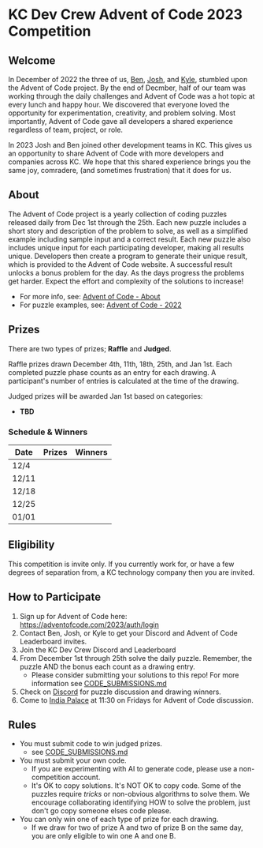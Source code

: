 # KC Dev Crew Advent of Code 2023 Competition

## Welcome
In December of 2022 the three of us, [Ben](https://github.com/dangasaur), [Josh](https://github.com/joshpaq), and [Kyle](https://github.com/kheeney), stumbled upon the Advent of Code project. By the end of Decmber, half of our team was working through the daily challenges and Advent of Code was a hot topic at every lunch and happy hour. We discovered that everyone loved the opportunity for experimentation, creativity, and problem solving. Most importantly, Advent of Code gave all developers a shared experience regardless of team, project, or role.

In 2023 Josh and Ben joined other development teams in KC. This gives us an opportunity to share Advent of Code with more developers and companies across KC. We hope that this shared experience brings you the same joy, comradere, (and sometimes frustration) that it does for us.

## About
The Advent of Code project is a yearly collection of coding puzzles released daily from Dec 1st through the 25th. Each new puzzle includes a short story and description of the problem to solve, as well as a simplified example including sample input and a correct result. Each new puzzle also includes unique input for each participating developer, making all results unique. Developers then create a program to generate their unique result, which is provided to the Advent of Code website. A successful result unlocks a bonus problem for the day. As the days progress the problems get harder. Expect the effort and complexity of the solutions to increase!

- For more info, see: [Advent of Code - About](https://adventofcode.com/2023/about)
- For puzzle examples, see: [Advent of Code - 2022](https://adventofcode.com/2022)

## Prizes
There are two types of prizes; **Raffle** and **Judged**.

Raffle prizes drawn December 4th, 11th, 18th, 25th, and Jan 1st. Each completed puzzle phase counts as an entry for each drawing. A participant's number of entries is calculated at the time of the drawing.

Judged prizes will be awarded Jan 1st based on categories:
- **TBD**

### Schedule & Winners
| Date  | Prizes                   | Winners                  |
|-------|--------------------------|--------------------------|
| 12/4  |                          |                          |
| 12/11 |                          |                          |
| 12/18 |                          |                          |
| 12/25 |                          |                          |
| 01/01 |                          |                          |

## Eligibility
This competition is invite only. If you currently work for, or have a few degrees of separation from, a KC technology company then you are invited.

## How to Participate
1. Sign up for Advent of Code here: https://adventofcode.com/2023/auth/login
2. Contact Ben, Josh, or Kyle to get your Discord and Advent of Code Leaderboard invites.
3. Join the KC Dev Crew Discord and Leaderboard
4. From December 1st through 25th solve the daily puzzle. Remember, the puzzle AND the bonus each count as a drawing entry.
    - Please consider submitting your solutions to this repo! For more information see [CODE_SUBMISSIONS.md](CODE_SUBMISSIONS.md)
5. Check on [Discord](https://discord.com/channels/1040344811774955590/1174726408354930789) for puzzle discussion and drawing winners.
6. Come to [India Palace](https://maps.app.goo.gl/w165JkxzckbA9Bf98) at 11:30 on Fridays for Advent of Code discussion.

## Rules
- You must submit code to win judged prizes.
  - see [CODE_SUBMISSIONS.md](CODE_SUBMISSIONS.md)
- You must submit your own code.
  - If you are experimenting with AI to generate code, please use a non-competition account.
  - It's OK to copy solutions. It's NOT OK to copy code. Some of the puzzles require *tricks* or non-obvious algorithms to solve them. We encourage collaborating identifying HOW to solve the problem, just don't go copy someone elses code please.
- You can only win one of each type of prize for each drawing.
  - If we draw for two of prize A and two of prize B on the same day, you are only eligible to win one A and one B.
